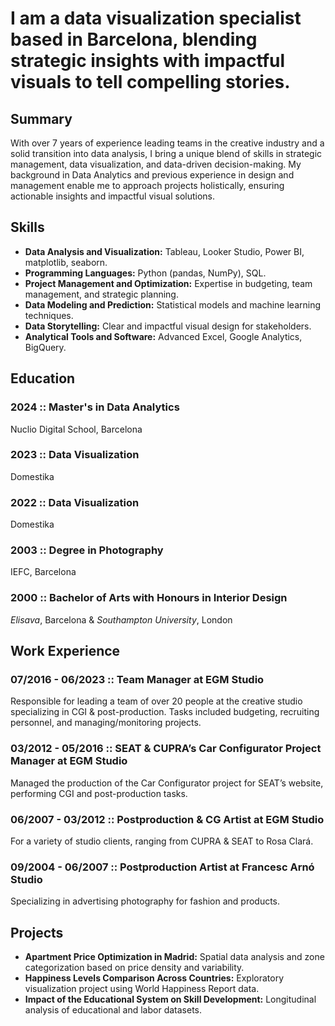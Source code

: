 # I am a data visualization specialist based in Barcelona, blending strategic insights with impactful visuals to tell compelling stories.
## Summary
With over 7 years of experience leading teams in the creative industry and a solid transition into data analysis, I bring a unique blend of skills in strategic management, data visualization, and data-driven decision-making. My background in Data Analytics and previous experience in design and management enable me to approach projects holistically, ensuring actionable insights and impactful visual solutions.

## Skills
- **Data Analysis and Visualization:** Tableau, Looker Studio, Power BI, matplotlib, seaborn.  
- **Programming Languages:** Python (pandas, NumPy), SQL.  
- **Project Management and Optimization:** Expertise in budgeting, team management, and strategic planning.  
- **Data Modeling and Prediction:** Statistical models and machine learning techniques.  
- **Data Storytelling:** Clear and impactful visual design for stakeholders.  
- **Analytical Tools and Software:** Advanced Excel, Google Analytics, BigQuery.  
 
## Education

### 2024 :: Master's in Data Analytics  
Nuclio Digital School, Barcelona
### 2023 :: Data Visualization
Domestika
### 2022 :: Data Visualization
Domestika
### 2003 :: Degree in Photography 
IEFC, Barcelona
### 2000 :: Bachelor of Arts with Honours in Interior Design
*Elisava*, Barcelona & *Southampton University*, London 

## Work Experience

### 07/2016 - 06/2023 :: Team Manager at EGM Studio
Responsible for leading a team of over 20 people at the creative studio specializing in CGI & post-production. Tasks included budgeting, recruiting personnel, and managing/monitoring projects.
### 03/2012 - 05/2016 :: SEAT & CUPRA’s Car Configurator Project Manager at EGM Studio
Managed the production of the Car Configurator project for SEAT’s website, performing CGI and post-production tasks.
### 06/2007 - 03/2012 :: Postproduction & CG Artist at EGM Studio
For a variety of studio clients, ranging from CUPRA & SEAT to Rosa Clará.
### 09/2004 - 06/2007 :: Postproduction Artist at Francesc Arnó Studio
Specializing in advertising photography for fashion and products.

## Projects

- **Apartment Price Optimization in Madrid:** Spatial data analysis and zone categorization based on price density and variability.  
- **Happiness Levels Comparison Across Countries:** Exploratory visualization project using World Happiness Report data.  
- **Impact of the Educational System on Skill Development:** Longitudinal analysis of educational and labor datasets.  
